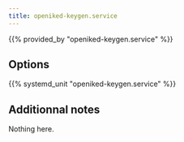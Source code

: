 ```yaml
---
title: openiked-keygen.service
---
```


{{% provided_by "openiked-keygen.service" %}}

## Options

{{% systemd_unit "openiked-keygen.service" %}}

## Additionnal notes

Nothing here.